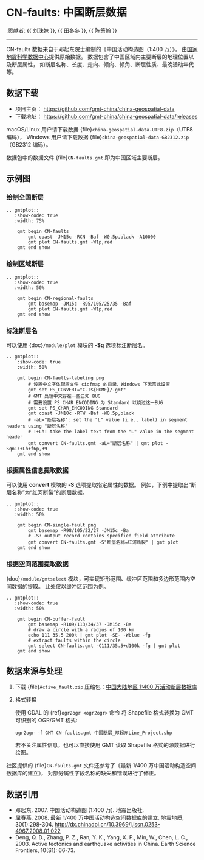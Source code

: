 # CN-faults: 中国断层数据

:贡献者: {{ 刘珠妹 }}, {{ 田冬冬 }}, {{ 陈箫翰 }}

---

CN-faults 数据来自于邓起东院士编制的《中国活动构造图（1:400 万）》，
由[国家地震科学数据中心](https://data.earthquake.cn/)提供原始数据。
数据包含了中国区域内主要断层的地理位置以及断层属性，
如断层名称、长度、走向、倾向、倾角、断层性质、最晚活动年代等。

## 数据下载

- 项目主页： <https://github.com/gmt-china/china-geospatial-data>
- 下载地址： <https://github.com/gmt-china/china-geospatial-data/releases>

macOS/Linux 用户请下载数据 {file}`china-geospatial-data-UTF8.zip`（UTF8 编码），
Windows 用户请下载数据 {file}`china-geospatial-data-GB2312.zip`（GB2312 编码）。

数据包中的数据文件 {file}`CN-faults.gmt` 即为中国区域主要断层。

## 示例图

### 绘制全国断层

```{eval-rst}
.. gmtplot::
   :show-code: true
   :width: 75%

    gmt begin CN-faults
        gmt coast -JM15c -RCN -Baf -W0.5p,black -A10000
        gmt plot CN-faults.gmt -W1p,red
    gmt end show
```

### 绘制区域断层

```{eval-rst}
.. gmtplot::
   :show-code: true
   :width: 50%

    gmt begin CN-regional-faults
        gmt basemap -JM15c -R95/105/25/35 -Baf
        gmt plot CN-faults.gmt -W1p,red
    gmt end show
```

### 标注断层名

可以使用 {doc}`/module/plot` 模块的 **-Sq** 选项标注断层名。

```{eval-rst}
.. gmtplot::
    :show-code: true
    :width: 50%

    gmt begin CN-faults-labeling png
        # 设置中文字体配置文件 cidfmap 的目录，Windows 下无需此设置
        gmt set PS_CONVERT="C-I${HOME}/.gmt"
        # GMT 处理中文存在一些已知 BUG
        # 需要设置 PS_CHAR_ENCODING 为 Standard 以绕过这一BUG
        gmt set PS_CHAR_ENCODING Standard
        gmt coast -JM10c -RTW -Baf -W0.5p,black
        # -aL="断层名称": set the "L" value (i.e., label) in segment headers using "断层名称"
        # :+Lh: take the label text from the "L" value in the segment header
        gmt convert CN-faults.gmt -aL="断层名称" | gmt plot -Sqn1:+Lh+f6p,39
    gmt end show
```

### 根据属性信息提取数据

可以使用 **convert** 模块的 **-S** 选项提取指定属性的数据。
例如，下例中提取出“断层名称”为“红河断裂”的断层数据。

```{eval-rst}
.. gmtplot::
   :show-code: true
   :width: 50%

    gmt begin CN-single-fault png
        gmt basemap -R98/105/22/27 -JM15c -Ba
        # -S: output record contains specified field attribute
        gmt convert CN-faults.gmt -S"断层名称=红河断裂" | gmt plot
    gmt end show
```

### 根据空间范围提取数据

{doc}`/module/gmtselect` 模块，可实现矩形范围、缓冲区范围和多边形范围内空间数据的提取。
此处仅以缓冲区范围为例。

```{eval-rst}
.. gmtplot::
   :show-code: true
   :width: 50%

    gmt begin CN-buffer-fault
        gmt basemap -R109/113/34/37 -JM15c -Ba
        # draw a circle with a radius of 100 km
        echo 111 35.5 200k | gmt plot -SE- -Wblue -fg
        # extract faults within the circle
        gmt select CN-faults.gmt -C111/35.5+d100k -fg | gmt plot
    gmt end show
```

## 数据来源与处理

1. 下载 {file}`Active_fault.zip` 压缩包：[中国大陆地区 1:400 万活动断层数据库](https://data.earthquake.cn/datashare/report.shtml?PAGEID=datasourcelist&dt=ff8080826e16801d016eb119cb350006)

2. 格式转换

   使用 GDAL 的 {ref}`ogr2ogr <ogr2ogr>` 命令
   将 Shapefile 格式转换为 GMT 可识别的 OGR/GMT 格式:

   ```
   ogr2ogr -f GMT CN-faults.gmt 中国断层_邓起东Line_Project.shp
   ```

   若不关注属性信息，也可以直接使用 GMT 读取 Shapefile 格式的源数据进行绘图。

社区提供的 {file}`CN-faults.gmt` 文件还参考了《最新 1/400 万中国活动构造空间数据库的建立》，
对部分属性字段名称的缺失和错误进行了修正。

## 数据引用

- 邓起东. 2007.
  中国活动构造图 (1:400 万).
  地震出版社.
- 屈春燕. 2008.
  最新 1/400 万中国活动构造空间数据库的建立.
  地震地质, 30(1):298-304.
  <http://dx.chinadoi.cn/10.3969/j.issn.0253-4967.2008.01.022>
- Deng, Q. D., Zhang, P. Z., Ran, Y. K., Yang, X. P., Min, W., Chen, L. C., 2003.
  Active tectonics and earthquake activities in China.
  Earth Science Frontiers, 10(S1): 66-73.
